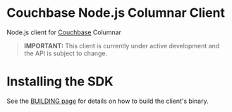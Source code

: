 # Couchbase Node.js Columnar Client
Node.js client for [Couchbase](https://couchbase.com) Columnar

>**IMPORTANT:** This client is currently under active development and the API is subject to change.

# Installing the SDK<a id="installing-the-sdk"></a>

See the [BUILDING page](https://github.com/couchbaselabs/columnar-nodejs-client/blob/main/BUILDING.md) for details on how to build the client's binary.